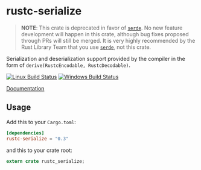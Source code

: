 # rustc-serialize

> **NOTE**: This crate is deprecated in favor of [`serde`]. No new feature
> development will happen in this crate, although bug fixes proposed through PRs
> will still be merged. It is very highly recommended by the Rust Library Team
> that you use [`serde`], not this crate.

[`serde`]: https://serde.rs

Serialization and deserialization support provided by the compiler in the form
of `derive(RustcEncodable, RustcDecodable)`.

[![Linux Build Status](https://travis-ci.org/rust-lang-nursery/rustc-serialize.svg?branch=master)](https://travis-ci.org/rust-lang-nursery/rustc-serialize)
[![Windows Build Status](https://ci.appveyor.com/api/projects/status/ka194de75aapwpft?svg=true)](https://ci.appveyor.com/project/alexcrichton/rustc-serialize)

[Documentation](https://doc.rust-lang.org/rustc-serialize)

## Usage

Add this to your `Cargo.toml`:

```toml
[dependencies]
rustc-serialize = "0.3"
```

and this to your crate root:

```rust
extern crate rustc_serialize;
```
